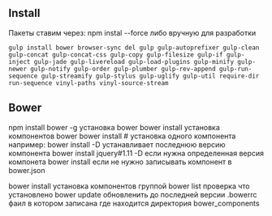 ## Install
Пакеты ставим через:
npm instal --force
либо вручную для разработки
```
gulp install bower browser-sync del gulp gulp-autoprefixer gulp-clean gulp-concat gulp-concat-css gulp-copy gulp-filesize gulp-if gulp-inject gulp-jade gulp-livereload gulp-load-plugins gulp-minify gulp-newer gulp-notify gulp-order gulp-plumber gulp-rev-append gulp-run-sequence gulp-streamify gulp-stylus gulp-uglify gulp-util require-dir run-sequence vinyl-paths vinyl-source-stream
```

## Bower
npm install bower -g установка bower
bower install установка компонентов bower
bower install <package-name>#<version> установка одного компонента
например:
	bower install <package-name> -D устанавливает последнюю версию компонента
	bower install jquery#1.11 -D если нужна определенная версия компонета
	bower install <package-name> если не нужно записывать компонент в bower.json

bower install <package1-name> <package2-name> <package3-name> <package4-name> установка компонентов группой
bower list проверка что установлено
bower update обновленить до последней версии
.bowerrc фаил в котором записана где находится директория bower_components